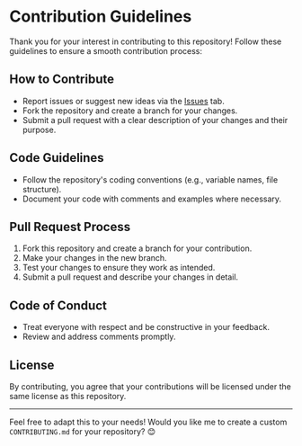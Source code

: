 # Contribution Guidelines

Thank you for your interest in contributing to this repository! Follow these guidelines to ensure a smooth contribution process:

## How to Contribute
- Report issues or suggest new ideas via the [Issues](https://github.com/<username>/<repo>/issues) tab.
- Fork the repository and create a branch for your changes.
- Submit a pull request with a clear description of your changes and their purpose.

## Code Guidelines
- Follow the repository's coding conventions (e.g., variable names, file structure).
- Document your code with comments and examples where necessary.

## Pull Request Process
1. Fork this repository and create a branch for your contribution.
2. Make your changes in the new branch.
3. Test your changes to ensure they work as intended.
4. Submit a pull request and describe your changes in detail.

## Code of Conduct
- Treat everyone with respect and be constructive in your feedback.
- Review and address comments promptly.

## License
By contributing, you agree that your contributions will be licensed under the same license as this repository.

---

Feel free to adapt this to your needs! Would you like me to create a custom `CONTRIBUTING.md` for your repository? 😊

